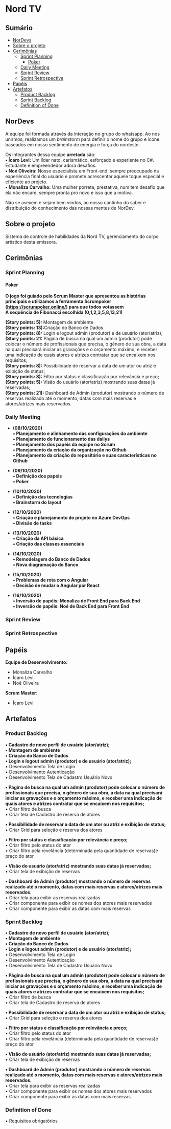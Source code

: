# Nord TV

## Sumário
* [NorDevs](#NorDevs)
* [Sobre o projeto](#Sobre)
* [Cerimônias](#Cerimonias)
  * [Sprint Planning](#SprintPlanning)
    * [Poker](#Poker)
  * [Daily Meeting](#DailyMeeting)
  * [Sprint Review](#SprintReview)
  * [Sprint Retrospective](#SprintRetro)
* [Papéis](#Papeis)
* [Artefatos](#Artefatos)
  * [Product Backlog](#PB)
  * [Sprint Backlog](#SB)
  * [Definition of Done](#DOD)
  

## NorDevs <a id="NorDevs"></a>
A equipe foi formada através da interação no grupo do whatsapp. Ao nos unirmos, realizamos um <i>brainstorm</i> para definir o
nome do grupo e ícone baseados em nosso sentimento de energia e força do nordeste.

Os integrantes dessa equipe <b>arretada</b> são:
<br>
<b>• Ícaro Levi:</b> Um líder nato, carismático, esforçado e experiente no C#. Estudante e empreendedor adora desafios.<br>
<b>• Noé Oliveira:</b> Nosso especialista em Front-end, sempre preocupado na experiência final do usuário e promete acrescentar aquele
toque especial e eficiente ao projeto.<br>
<b>• Monaliza Carvalho:</b> Uma mulher porreta, prestativa, num tem desafio que ela não encare, sempre pronta pro novo e isso que a motiva.

Não se avexem e sejam bem vindos, ao nosso cantinho do saber e distribuição do conhecimento das nossas mentes de NorDev.  

## Sobre o projeto <a id="Sobre"></a>

Sistema de controle de habilidades da Nord TV, gerenciamento do corpo artístico desta emissora.

## Cerimônias <a id="Cerimonias"></a>
### Sprint Planning <a id="SprintPlanning"></a>
#### Poker <a id="Poker"></a>
<b>O jogo foi guiado pelo Scrum Master que apresentou as histórias principais e utilizamos a ferramenta <b>Scrumpoker</b> (https://scrumpoker.online/) para que todos votassem </b><br> <b>A sequência de Fibonacci escolhida (0,1,2,3,5,8,13,21)</b><br>

<b>(Story points: 5):</b> Montagem de ambiente<br>
<b>(Story points: 13):</b>Criação do Banco de Dados<br>
<b>(Story points: 8):</b> Login e logout admin (produtor) e de usuário (ator/atriz); <br>
<b>(Story points: 21:</b> Página de busca na qual um admin (produtor) pode colocar o número de profissionais que precisa, o gênero de sua obra, a data na qual precisará iniciar as gravações e o orçamento máximo, e receber uma indicação de quais atores e atrizes contratar que se encaixem nos requisitos;<br>
<b>(Story points: 8):</b> Possibilidade de reservar a data de um ator ou atriz e exibição de status;<br>
<b>(Story points: 8):</b> Filtro por status e classificação por relevância e preço;<br>
<b>(Story points: 5):</b> Visão do usuário (ator/atriz) mostrando suas datas já reservadas;<br>
<b>(Story points: 21):</b> Dashboard de Admin (produtor) mostrando o número de reservas realizado até o momento, datas com mais reservas e atores/atrizes mais reservados.<br>

### Daily Meeting <a id="DailyMeeting"></a>
* <b>(08/10/2020)</b><br>
<b>• Planejamento e alinhamento das configurações do ambiente</b><br>
<b>• Planejamento do funcionamento das dailys </b><br>
<b>• Planejamento dos papéis da equipe no Scrum</b><br>
<b>• Planejamento da criação da organização no Github</b><br>
<b>• Planejamento da criação do repositório e suas características no Github</b><br>

* <b>(09/10/2020)</b><br>
<b>• Definição dos papéis</b><br>
<b>• Poker</b><br>

* <b>(10/10/2020)</b><br>
<b>• Definição das tecnologias</b><br>
<b>• Brainstorm do layout</b><br>

* <b>(12/10/2020)</b><br>
<b>• Criação e planejamento do projeto no Azure DevOps</b><br>
<b>• Divisão de tasks</b><br>

* <b>(13/10/2020)</b><br>
<b>• Criação da API básica</b><br>
<b>• Criação das classes essenciais</b><br>

* <b>(14/10/2020)</b><br>
<b>• Remodelagem do Banco de Dados</b><br>
<b>• Nova diagramação do Banco</b><br>

* <b>(15/10/2020)</b><br>
<b>• Problemas de rota com o Angular</b><br>
<b>• Decisão de mudar o Angular por React</b><br>

* <b>(16/10/2020)</b><br>
<b>• Inversão de papéis: Monaliza de Front End para Back End</b><br>
<b>• Inversão de papéis: Noé de Back End para Front End</b><br>

### Sprint Review <a id="SprintReview"></a>
### Sprint Retrospective <a id="SprintRetro"></a>
## Papéis <a id="Papeis"></a>
<b>Equipe de Desenvolvimento:</b><br>
- Monaliza Carvalho
- Ícaro Levi
- Noé Oliveira <br>

<b>Scrum Master:</b><br>
- Ícaro Levi
## Artefatos <a id="Artefatos"></a>
### Product Backlog <a id="PB"></a>
<b>• Cadastro de novo perfil de usuário (ator/atriz); </b><br>
<b>• Montagem de ambiente </b><br>
<b>• Criação do Banco de Dados </b><br>
<b>• Login e logout admin (produtor) e de usuário (ator/atriz); </b><br>
	• Desenvolvimento Tela de Login <br>
	• Desenvolvimento Autenticação<br>
	• Desenvolvimento Tela de Cadastro Usuário Novo<br>

<b>• Página de busca na qual um admin (produtor) pode colocar o número de profissionais que precisa, o gênero de sua obra, a data na qual precisará iniciar as gravações e o orçamento máximo, e receber uma indicação de quais atores e atrizes contratar que se encaixem nos requisitos;</b><br>
• Criar filtro de busca<br>
• Criar tela de Cadastro de reserva de atores<br>

<b>• Possibilidade de reservar a data de um ator ou atriz e exibição de status;</b><br>
• Criar Grid para seleção e reserva dos atores<br>

<b>• Filtro por status e classificação por relevância e preço;</b><br>
• Criar filtro pelo status do ator<br>
•	Criar filtro pela revelância (determinada pela quantidade de reservas)e preço do ator<br>

<b>• Visão do usuário (ator/atriz) mostrando suas datas já reservadas;</b><br>
• Criar tela de exibição de reservas<br>

<b>• Dashboard de Admin (produtor) mostrando o número de reservas realizado até o momento, datas com mais reservas e atores/atrizes mais reservados.</b><br>
• Criar tela para exibir as reservas realizadas<br>
• Criar componente para exibir os nomes dos atores mais reservados<br>
• Criar componente para exibir as datas com mais reservas<br>

### Sprint Backlog <a id="SB"></a>

<b>• Cadastro de novo perfil de usuário (ator/atriz); </b><br>
<b>• Montagem de ambiente </b><br>
<b>• Criação do Banco de Dados </b><br>
<b>• Login e logout admin (produtor) e de usuário (ator/atriz); </b><br>
	• Desenvolvimento Tela de Login <br>
	• Desenvolvimento Autenticação<br>
	• Desenvolvimento Tela de Cadastro Usuário Novo<br>

<b>• Página de busca na qual um admin (produtor) pode colocar o número de profissionais que precisa, o gênero de sua obra, a data na qual precisará iniciar as gravações e o orçamento máximo, e receber uma indicação de quais atores e atrizes contratar que se encaixem nos requisitos;</b><br>
• Criar filtro de busca<br>
• Criar tela de Cadastro de reserva de atores<br>

<b>• Possibilidade de reservar a data de um ator ou atriz e exibição de status;</b><br>
• Criar Grid para seleção e reserva dos atores<br>

<b>• Filtro por status e classificação por relevância e preço;</b><br>
• Criar filtro pelo status do ator<br>
•	Criar filtro pela revelância (determinada pela quantidade de reservas)e preço do ator<br>

<b>• Visão do usuário (ator/atriz) mostrando suas datas já reservadas;</b><br>
• Criar tela de exibição de reservas<br>

<b>• Dashboard de Admin (produtor) mostrando o número de reservas realizado até o momento, datas com mais reservas e atores/atrizes mais reservados.</b><br>
• Criar tela para exibir as reservas realizadas<br>
• Criar componente para exibir os nomes dos atores mais reservados<br>
• Criar componente para exibir as datas com mais reservas<br>

### Definition of Done <a id="DOD"></a>
• Requisitos obrigatórios <br>

